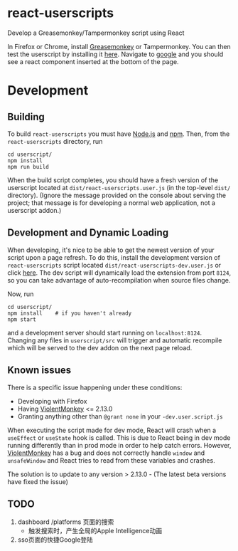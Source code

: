 <!-- TODO: 修改部分Readme -->
# react-userscripts
Develop a Greasemonkey/Tampermonkey script using React

In Firefox or Chrome, install [Greasemonkey](https://addons.mozilla.org/en-CA/firefox/addon/greasemonkey/) or Tampermonkey.
You can then test the userscript by installing it [here](https://github.com/siefkenj/react-userscripts/raw/master/dist/react-userscripts.user.js).
Navigate to [google](https://www.google.com) and you should see a react component inserted at the bottom of the page.

# Development

## Building

To build `react-userscripts` you must have [Node.js](https://nodejs.org/en/download/) and [npm](https://docs.npmjs.com/downloading-and-installing-node-js-and-npm).
Then, from the `react-userscripts` directory, run

```
cd userscript/
npm install
npm run build
```

When the build script completes, you should have a fresh version of the userscript located at `dist/react-userscripts.user.js`
(in the top-level `dist/` directory). (Ignore the message provided on the console about serving the project; that message is for
developing a normal web application, not a userscript addon.)

## Development and Dynamic Loading

When developing, it's nice to be able to get the newest version of your script upon a page
refresh. To do this, install the development version of `react-userscripts` script located
`dist/react-userscripts-dev.user.js` or click [here](https://github.com/siefkenj/react-userscripts/raw/master/dist/react-userscripts-dev.user.js).
The dev script will dynamically load the extension from port `8124`, so you can take advantage of
auto-recompilation when source files change.

Now, run

```
cd userscript/
npm install    # if you haven't already
npm start
```

and a development server should start running on `localhost:8124`. Changing any files in `userscript/src` will trigger
and automatic recompile which will be served to the dev addon on the next page reload.

## Known issues

There is a specific issue happening under these conditions:
* Developing with Firefox
* Having [ViolentMonkey](https://github.com/violentmonkey/violentmonkey) <= 2.13.0
* Granting anything other than `@grant none` in your `-dev.user.script.js`

When executing the script made for dev mode, React will crash when a `useEffect` or `useState` hook is called. This is due to React being in dev mode running differently than in prod mode in order to help catch errors.
However, [ViolentMonkey](https://github.com/violentmonkey/violentmonkey) has a bug and does not correctly handle `window` and `unsafeWindow` and React tries to read from these variables and crashes.

The solution is to update to any version > 2.13.0 - (The latest beta versions have fixed the issue)

## TODO
1. dashboard /platforms 页面的搜索
    * 触发搜索时，产生全局的Apple Intelligence动画
2. sso页面的快捷Google登陆